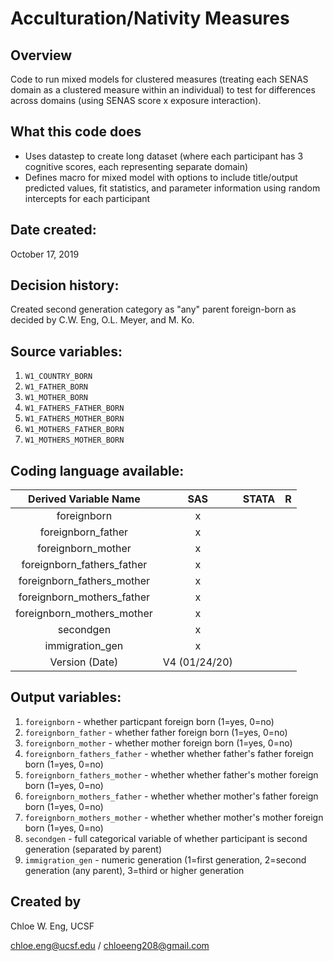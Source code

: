 # Acculturation/Nativity Measures

## Overview
Code to run mixed models for clustered measures (treating each SENAS domain as a clustered measure within an individual) to test for differences across domains (using SENAS score x exposure interaction).

## What this code does
* Uses datastep to create long dataset (where each participant has 3 cognitive scores, each representing separate domain)
* Defines macro for mixed model with options to include title/output predicted values, fit statistics, and parameter information using random intercepts for each participant

## Date created:
October 17, 2019

## Decision history:
Created second generation category as "any" parent foreign-born as decided by C.W. Eng, O.L. Meyer, and M. Ko.

## Source variables: 
1. `W1_COUNTRY_BORN`
2. `W1_FATHER_BORN`
3. `W1_MOTHER_BORN`
4. `W1_FATHERS_FATHER_BORN`
5. `W1_FATHERS_MOTHER_BORN`
6. `W1_MOTHERS_FATHER_BORN`
7. `W1_MOTHERS_MOTHER_BORN` 

 ## Coding language available:
| Derived Variable Name | SAS  | STATA  | R  |
| :---:   | :-: | :-: | :-: |
| foreignborn | x |  | |
| foreignborn_father | x |  | |
| foreignborn_mother | x |  | |
| foreignborn_fathers_father | x |  | |
| foreignborn_fathers_mother | x |  | |
| foreignborn_mothers_father | x |  | |
| foreignborn_mothers_mother | x |  | |
| secondgen | x |  | | 
| immigration_gen | x |  | |
| Version (Date) | V4 (01/24/20) | | |

## Output variables: 
1. `foreignborn` - whether particpant foreign born (1=yes, 0=no)
2. `foreignborn_father` - whether father foreign born (1=yes, 0=no)
3. `foreignborn_mother` - whether mother foreign born (1=yes, 0=no)
4. `foreignborn_fathers_father` - whether whether father's father foreign born (1=yes, 0=no)
5. `foreignborn_fathers_mother` - whether whether father's mother foreign born (1=yes, 0=no)
6. `foreignborn_mothers_father` - whether whether mother's father foreign born (1=yes, 0=no) 
7. `foreignborn_mothers_mother` - whether whether mother's mother foreign born (1=yes, 0=no) 
8. `secondgen` - full categorical variable of whether participant is second generation (separated by parent)
9. `immigration_gen` - numeric generation (1=first generation, 2=second generation (any parent), 3=third or higher generation

## Created by

Chloe W. Eng, UCSF 

chloe.eng@ucsf.edu / chloeeng208@gmail.com
